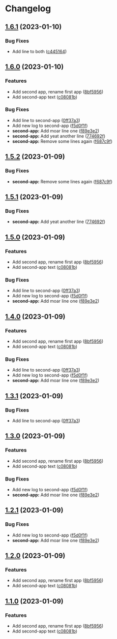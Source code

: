 # Changelog

## [1.6.1](https://github.com/kristianjokela/rel-please-test/compare/second-app-v1.6.0...second-app-v1.6.1) (2023-01-10)


### Bug Fixes

* Add line to both ([c445164](https://github.com/kristianjokela/rel-please-test/commit/c44516400320e99a8d5ff7289f803cd41e93c3de))

## [1.6.0](https://github.com/kristianjokela/rel-please-test/compare/second-app-v1.5.2...second-app-v1.6.0) (2023-01-10)


### Features

* Add second app, rename first app ([8bf5956](https://github.com/kristianjokela/rel-please-test/commit/8bf5956538802b3e0c5cd16314218a3c5225baf2))
* Add second-app text ([c08081b](https://github.com/kristianjokela/rel-please-test/commit/c08081bc8e33d280b85f2c5a7e85ed0df74e0b76))


### Bug Fixes

* Add line to second-app ([0ff37a3](https://github.com/kristianjokela/rel-please-test/commit/0ff37a37830d1f62b7e9ae167ae196eca54110a9))
* Add new log to second-app ([f5d0f1f](https://github.com/kristianjokela/rel-please-test/commit/f5d0f1f6835c0172b374d8fc7ca5361965e8c8db))
* **second-app:** Add moar line one ([f89e3e2](https://github.com/kristianjokela/rel-please-test/commit/f89e3e273b6454c18187257d48e146f3011570a6))
* **second-app:** Add yeat another line ([774692f](https://github.com/kristianjokela/rel-please-test/commit/774692ffe6e0f93fa2bae352a349cb3234c89a02))
* **second-app:** Remove some lines again ([f687c9f](https://github.com/kristianjokela/rel-please-test/commit/f687c9fa2916413044e2478230f4e1b220b30890))

## [1.5.2](https://github.com/kristianjokela/rel-please-test/compare/second-app-v1.5.1...second-app-v1.5.2) (2023-01-09)


### Bug Fixes

* **second-app:** Remove some lines again ([f687c9f](https://github.com/kristianjokela/rel-please-test/commit/f687c9fa2916413044e2478230f4e1b220b30890))

## [1.5.1](https://github.com/kristianjokela/rel-please-test/compare/second-app-v1.5.0...second-app-v1.5.1) (2023-01-09)


### Bug Fixes

* **second-app:** Add yeat another line ([774692f](https://github.com/kristianjokela/rel-please-test/commit/774692ffe6e0f93fa2bae352a349cb3234c89a02))

## [1.5.0](https://github.com/kristianjokela/rel-please-test/compare/second-app-v1.4.0...second-app-v1.5.0) (2023-01-09)


### Features

* Add second app, rename first app ([8bf5956](https://github.com/kristianjokela/rel-please-test/commit/8bf5956538802b3e0c5cd16314218a3c5225baf2))
* Add second-app text ([c08081b](https://github.com/kristianjokela/rel-please-test/commit/c08081bc8e33d280b85f2c5a7e85ed0df74e0b76))


### Bug Fixes

* Add line to second-app ([0ff37a3](https://github.com/kristianjokela/rel-please-test/commit/0ff37a37830d1f62b7e9ae167ae196eca54110a9))
* Add new log to second-app ([f5d0f1f](https://github.com/kristianjokela/rel-please-test/commit/f5d0f1f6835c0172b374d8fc7ca5361965e8c8db))
* **second-app:** Add moar line one ([f89e3e2](https://github.com/kristianjokela/rel-please-test/commit/f89e3e273b6454c18187257d48e146f3011570a6))

## [1.4.0](https://github.com/kristianjokela/rel-please-test/compare/second-app-v1.3.1...second-app-v1.4.0) (2023-01-09)


### Features

* Add second app, rename first app ([8bf5956](https://github.com/kristianjokela/rel-please-test/commit/8bf5956538802b3e0c5cd16314218a3c5225baf2))
* Add second-app text ([c08081b](https://github.com/kristianjokela/rel-please-test/commit/c08081bc8e33d280b85f2c5a7e85ed0df74e0b76))


### Bug Fixes

* Add line to second-app ([0ff37a3](https://github.com/kristianjokela/rel-please-test/commit/0ff37a37830d1f62b7e9ae167ae196eca54110a9))
* Add new log to second-app ([f5d0f1f](https://github.com/kristianjokela/rel-please-test/commit/f5d0f1f6835c0172b374d8fc7ca5361965e8c8db))
* **second-app:** Add moar line one ([f89e3e2](https://github.com/kristianjokela/rel-please-test/commit/f89e3e273b6454c18187257d48e146f3011570a6))

## [1.3.1](https://github.com/kristianjokela/rel-please-test/compare/second-app-v1.3.0...second-app-v1.3.1) (2023-01-09)


### Bug Fixes

* Add line to second-app ([0ff37a3](https://github.com/kristianjokela/rel-please-test/commit/0ff37a37830d1f62b7e9ae167ae196eca54110a9))

## [1.3.0](https://github.com/kristianjokela/rel-please-test/compare/second-app-v1.2.1...second-app-v1.3.0) (2023-01-09)


### Features

* Add second app, rename first app ([8bf5956](https://github.com/kristianjokela/rel-please-test/commit/8bf5956538802b3e0c5cd16314218a3c5225baf2))
* Add second-app text ([c08081b](https://github.com/kristianjokela/rel-please-test/commit/c08081bc8e33d280b85f2c5a7e85ed0df74e0b76))


### Bug Fixes

* Add new log to second-app ([f5d0f1f](https://github.com/kristianjokela/rel-please-test/commit/f5d0f1f6835c0172b374d8fc7ca5361965e8c8db))
* **second-app:** Add moar line one ([f89e3e2](https://github.com/kristianjokela/rel-please-test/commit/f89e3e273b6454c18187257d48e146f3011570a6))

## [1.2.1](https://github.com/kristianjokela/rel-please-test/compare/second-app-v1.2.0...second-app-v1.2.1) (2023-01-09)


### Bug Fixes

* Add new log to second-app ([f5d0f1f](https://github.com/kristianjokela/rel-please-test/commit/f5d0f1f6835c0172b374d8fc7ca5361965e8c8db))
* **second-app:** Add moar line one ([f89e3e2](https://github.com/kristianjokela/rel-please-test/commit/f89e3e273b6454c18187257d48e146f3011570a6))

## [1.2.0](https://github.com/kristianjokela/rel-please-test/compare/second-app-v1.1.0...second-app-v1.2.0) (2023-01-09)


### Features

* Add second app, rename first app ([8bf5956](https://github.com/kristianjokela/rel-please-test/commit/8bf5956538802b3e0c5cd16314218a3c5225baf2))
* Add second-app text ([c08081b](https://github.com/kristianjokela/rel-please-test/commit/c08081bc8e33d280b85f2c5a7e85ed0df74e0b76))

## [1.1.0](https://github.com/kristianjokela/rel-please-test/compare/second-app-v1.0.0...second-app-v1.1.0) (2023-01-09)


### Features

* Add second app, rename first app ([8bf5956](https://github.com/kristianjokela/rel-please-test/commit/8bf5956538802b3e0c5cd16314218a3c5225baf2))
* Add second-app text ([c08081b](https://github.com/kristianjokela/rel-please-test/commit/c08081bc8e33d280b85f2c5a7e85ed0df74e0b76))
